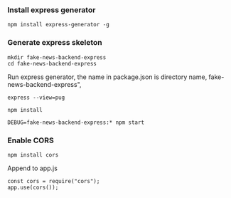 ### Install express generator


```
npm install express-generator -g
```

### Generate express skeleton

```
mkdir fake-news-backend-express
cd fake-news-backend-express
```

Run express generator, the name in package.json is directory name, fake-news-backend-express",


```
express --view=pug
```

```
npm install
```

```
DEBUG=fake-news-backend-express:* npm start
```

### Enable CORS

```
npm install cors
```

Append to app.js

```
const cors = require("cors");
app.use(cors());
```